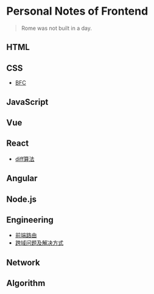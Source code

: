 # Personal Notes of Frontend

> Rome was not built in a day.

## HTML


## CSS
 * [BFC](https://github.com/smartchong/Study-Notes/blob/main/CSS/bfc.md)

## JavaScript 


## Vue


## React
 * [diff算法](https://github.com/smartchong/Study-Notes/blob/main/React/diff.md)
 

## Angular


## Node.js


## Engineering
 * [前端路由](https://github.com/smartchong/Study-Notes/blob/main/Engineering/router.md)
 * [跨域问题及解决方式](https://github.com/smartchong/Study-Notes/blob/main/Engineering/cross-domain.md)

## Network


## Algorithm

